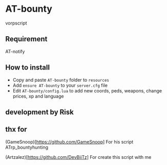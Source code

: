 # AT-bounty
vorpscript
## Requirement
 AT-notify

 
## How to install

* Copy and paste ```AT-bounty``` folder to ```resources```
* Add ```ensure AT-bounty``` to your ```server.cfg``` file
* Edit ```AT-bounty/config.lua``` to add new coords, peds, weapons, change prices, xp and language

## development by Risk

## thx for
(GameSnoop)[https://github.com/GameSnoop] For his script ATrp_bountyhunting

(Artzalez)[https://github.com/DevBiiTz] For create this script with me
